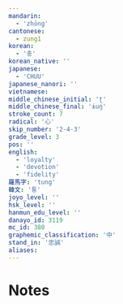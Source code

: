 ```yaml
---
mandarin:
  - 'zhōng'
cantonese:
  - zung1
korean:
  - '충'
korean_native: ''
japanese:
  - 'CHUU'
japanese_nanori: ''
vietnamese:
middle_chinese_initial: 'ʈ'
middle_chinese_final: 'ɨuŋ'
stroke_count: 7
radical: '心'
skip_number: '2-4-3'
grade_level: 3
pos: ''
english:
  - 'loyalty'
  - 'devotion'
  - 'fidelity'
羅馬字: 'tung'
韓文: '퉁'
joyo_level: ''
hsk_level: ''
hanmun_edu_level: ''
danayo_id: 3119
mc_id: 380
graphemic_classification: '中'
stand_in: '忠誠'
aliases:
---
```


# Notes
